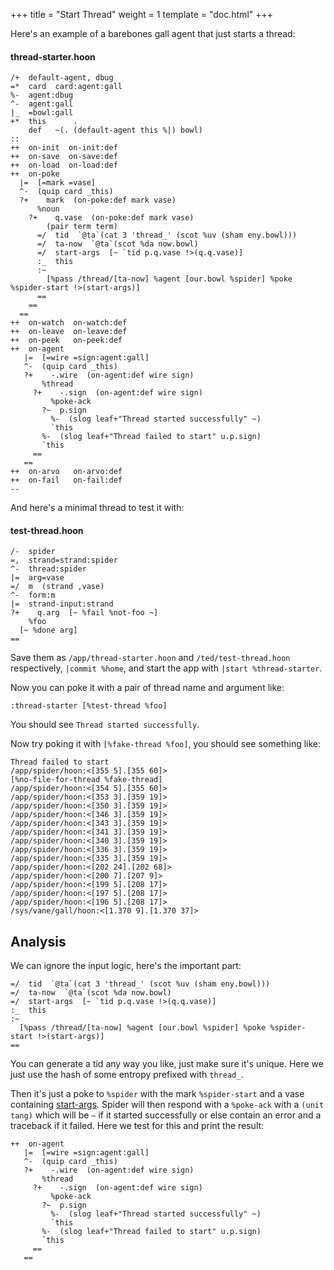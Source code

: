 +++
title = "Start Thread"
weight = 1
template = "doc.html"
+++

Here's an example of a barebones gall agent that just starts a thread:

#### thread-starter.hoon

```hoon
/+  default-agent, dbug
=*  card  card:agent:gall
%-  agent:dbug
^-  agent:gall
|_  =bowl:gall
+*  this      .
    def   ~(. (default-agent this %|) bowl)
::
++  on-init  on-init:def
++  on-save  on-save:def
++  on-load  on-load:def
++  on-poke  
  |=  [=mark =vase]
  ^-  (quip card _this)
  ?+    mark  (on-poke:def mark vase)
      %noun
    ?+    q.vase  (on-poke:def mark vase)
        (pair term term)
      =/  tid  `@ta`(cat 3 'thread_' (scot %uv (sham eny.bowl)))
      =/  ta-now  `@ta`(scot %da now.bowl)
      =/  start-args  [~ `tid p.q.vase !>(q.q.vase)]
      :_  this
      :~
        [%pass /thread/[ta-now] %agent [our.bowl %spider] %poke %spider-start !>(start-args)]
      ==
    ==
  ==
++  on-watch  on-watch:def
++  on-leave  on-leave:def
++  on-peek   on-peek:def
++  on-agent
   |=  [=wire =sign:agent:gall]
   ^-  (quip card _this)
   ?+    -.wire  (on-agent:def wire sign)
       %thread
     ?+    -.sign  (on-agent:def wire sign)
         %poke-ack
       ?~  p.sign
         %-  (slog leaf+"Thread started successfully" ~)
         `this
       %-  (slog leaf+"Thread failed to start" u.p.sign)
       `this
     ==
   ==
++  on-arvo   on-arvo:def
++  on-fail   on-fail:def
--
```

And here's a minimal thread to test it with:

#### test-thread.hoon

```hoon
/-  spider 
=,  strand=strand:spider 
^-  thread:spider 
|=  arg=vase 
=/  m  (strand ,vase) 
^-  form:m
|=  strand-input:strand
?+    q.arg  [~ %fail %not-foo ~]
    %foo
  [~ %done arg]
==
```

Save them as `/app/thread-starter.hoon` and `/ted/test-thread.hoon` respectively, `|commit %home`, and start the app with `|start %thread-starter`.

Now you can poke it with a pair of thread name and argument like:

```
:thread-starter [%test-thread %foo]
```

You should see `Thread started successfully`.

Now try poking it with `[%fake-thread %foo]`, you should see something like:

```
Thread failed to start
/app/spider/hoon:<[355 5].[355 60]>
[%no-file-for-thread %fake-thread]
/app/spider/hoon:<[354 5].[355 60]>
/app/spider/hoon:<[353 3].[359 19]>
/app/spider/hoon:<[350 3].[359 19]>
/app/spider/hoon:<[346 3].[359 19]>
/app/spider/hoon:<[343 3].[359 19]>
/app/spider/hoon:<[341 3].[359 19]>
/app/spider/hoon:<[340 3].[359 19]>
/app/spider/hoon:<[336 3].[359 19]>
/app/spider/hoon:<[335 3].[359 19]>
/app/spider/hoon:<[202 24].[202 68]>
/app/spider/hoon:<[200 7].[207 9]>
/app/spider/hoon:<[199 5].[208 17]>
/app/spider/hoon:<[197 5].[208 17]>
/app/spider/hoon:<[196 5].[208 17]>
/sys/vane/gall/hoon:<[1.370 9].[1.370 37]>
```

## Analysis

We can ignore the input logic, here's the important part:

```hoon
=/  tid  `@ta`(cat 3 'thread_' (scot %uv (sham eny.bowl)))
=/  ta-now  `@ta`(scot %da now.bowl)
=/  start-args  [~ `tid p.q.vase !>(q.q.vase)]
:_  this
:~
  [%pass /thread/[ta-now] %agent [our.bowl %spider] %poke %spider-start !>(start-args)]
==
```

You can generate a tid any way you like, just make sure it's unique. Here we just use the hash of some entropy prefixed with `thread_`.

Then it's just a poke to `%spider` with the mark `%spider-start` and a vase containing [start-args](/docs/userspace/threads/reference#start-thread). Spider will then respond with a `%poke-ack` with a `(unit tang)` which will be `~` if it started successfully or else contain an error and a traceback if it failed. Here we test for this and print the result:

```hoon
++  on-agent
   |=  [=wire =sign:agent:gall]
   ^-  (quip card _this)
   ?+    -.wire  (on-agent:def wire sign)
       %thread
     ?+    -.sign  (on-agent:def wire sign)
         %poke-ack
       ?~  p.sign
         %-  (slog leaf+"Thread started successfully" ~)
         `this
       %-  (slog leaf+"Thread failed to start" u.p.sign)
       `this
     ==
   ==
```
